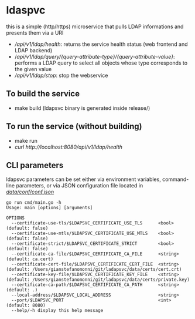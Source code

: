 # ldaspvc
this is a simple (http/https) microservice that pulls LDAP informations and presents them via a URI


- _/api/v1/ldap/health_: returns the service health status (web frontend and LDAP backend)
- /_api/v1/ldap/query/{query-attribute-type}/{query-attribute-value}_: performs a LDAP query to select all objects whose type corresponds to the given value
- _/api/v1/ldap/stop_: stop the webservice

## To build the service
- make build (ldapsvc binary is generated inside release/)

## To run the service (without building)
- make run
- _curl http://localhost:8080/api/v1/ldap/health_

## CLI parameters
ldapsvc parameters can be set either via environment variables, command-line parameters, or via JSON configuration file located in [_data/conf/conf.json_](data/conf/conf.json)

```azure
go run cmd/main.go -h
Usage: main [options] [arguments]

OPTIONS
  --certificate-use-tls/$LDAPSVC_CERTIFICATE_USE_TLS      <bool>    (default: false)
  --certificate-use-mtls/$LDAPSVC_CERTIFICATE_USE_MTLS    <bool>    (default: false)
  --certificate-strict/$LDAPSVC_CERTIFICATE_STRICT        <bool>    (default: false)
  --certificate-ca-file/$LDAPSVC_CERTIFICATE_CA_FILE      <string>  (default: ca.cert)
  --certificate-cert-file/$LDAPSVC_CERTIFICATE_CERT_FILE  <string>  (default: /Users/gianstefanomonni/git/ladapsvc/data/certs/cert.crt)
  --certificate-key-file/$LDAPSVC_CERTIFICATE_KEY_FILE    <string>  (default: /Users/gianstefanomonni/git/ladapsvc/data/certs/private.key)
  --certificate-ca-path/$LDAPSVC_CERTIFICATE_CA_PATH      <string>  (default: .)
  --local-address/$LDAPSVC_LOCAL_ADDRESS                  <string>  
  --port/$LDAPSVC_PORT                                    <int>     (default: 8080)
  --help/-h display this help message
```